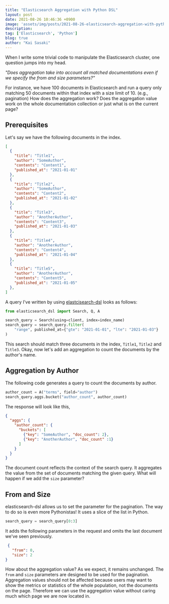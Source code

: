 ```yaml
---
title: "Elasticsearch Aggregation with Python DSL"
layout: post
date: 2021-08-26 10:46:36 +0900
image: 'assets/img/posts/2021-08-26-elasticsearch-aggregation-with-python-dsl/catch.jpg'
description:
tag: ['Elasticsearch', 'Python']
blog: true
author: "Kai Sasaki"
---
```


When I write some trivial code to manipulate the Elasticsearch cluster, one question jumps into my head.

*"Does aggregation take into account all matched documentations even if we specify the from and size parameters?"*

For instance, we have 100 documents in Elasticsearch and run a query only matching 50 documents within that index with a size limit of 10. (e.g., pagination) How does the aggregation work? Does the aggregation value work on the whole documentation collection or just what is on the current page?

## Prerequisites

Let's say we have the following documents in the index.

```json
[
  {
    "title": "Title1",
    "author": "SomeAuthor",
    "contents": "Content1",
    "published_at": "2021-01-01"
  },
  {
    "title": "Title2",
    "author": "SomeAuthor",
    "contents": "Content2",
    "published_at": "2021-01-02"
  },
  {
    "title": "Title3",
    "author": "AnotherAuthor",
    "contents": "Content3",
    "published_at": "2021-01-03"
  },
  {
    "title": "Title4",
    "author": "AnotherAuthor",
    "contents": "Content4",
    "published_at": "2021-01-04"
  },
  {
    "title": "Title5",
    "author": "AnotherAuthor",
    "contents": "Content5",
    "published_at": "2021-01-05"
  },
]
```

A query I've written by using [elastcisearch-dsl](https://elasticsearch-dsl.readthedocs.io/en/latest/) looks as follows:

```python
from elasticsearch_dsl import Search, Q, A

search_query = Search(using=client, index=index_name)
search_query = search_query.filter(
    "range", published_at={"gte": "2021-01-01", "lte": "2021-01-03"}
)
```

This search should match three documents in the index, `Title1`, `Title2` and `Title3`. Okay, now let's add an aggregation to count the documents by the author's name.

## Aggregation by Author

The following code generates a query to count the documents by author.

```python
author_count = A("terms", field="author")
search_query.aggs.bucket("author_count", author_count)
```

The response will look like this,

```json
{
  "aggs": {
    "author_count": {
      "buckets": [
        {"key": "SomeAuthor", "doc_count": 2},
        {"key": "AnotherAuthor", "doc_count" :1}
      ]
    }
  }
}
```

The document count reflects the context of the search query. It aggregates the value from the set of documents matching the given query. What will happen if we add the `size` parameter?

## From and Size

elasticsearch-dsl allows us to set the parameter for the pagination. The way to do so is even more Pythonistas! It uses a slice of the list in Python.

```python
search_query = search_query[0:3]
```

It adds the following parameters in the request and omits the last document we've seen previously.

```json
 {
   "from": 0,
   "size": 2
}
```

How about the aggregation value? As we expect, it remains unchanged. The `from` and `size` parameters are designed to be used for the pagination. Aggregation values should not be affected because users may want to show the metrics or statistics of the whole population, not the documents on the page. Therefore we can use the aggregation value without caring much which page we are now located in.